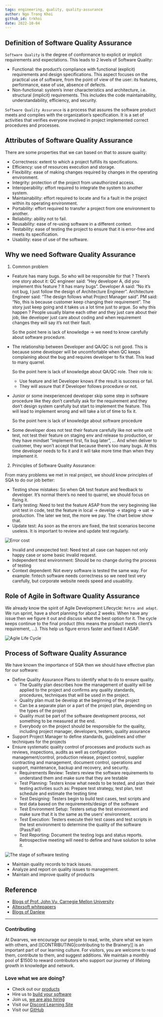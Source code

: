 ```yaml
---
tags: engineering, quality, quality-assurance
author: Ngo Trong Khoi
github_id: trkhoi
date: 2022-10-04
---
```


## Definition of Software Quality Assurance
`Software Quality` is the degree of conformance to explicit or implicit requirements and expectations. This leads to 2 levels of Software Quality:
- Functional: the product’s compliance with functional (explicit) requirements and design specifications. This aspect focuses on the practical use of software, from the point of view of the user: its features, performance, ease of use, absence of defects.
- Non-functional: system’s inner characteristics and architecture, i.e. structural (implicit) requirements. This includes the code maintainability, understandability, efficiency, and security.

`Software Quality Assurance` is a process that assures the software product meets and complies with the organization’s specification. It is a set of activities that verifies everyone involved in project implemented correct procedures and processes.

## Attributes of Software Quality Assurance
There are some properties that we can based on that to assure quality:
- Correctness: extent to which a project fulfills its specifications.
- Efficiency: use of resources execution and storage.
- Flexibility: ease of making changes required by changes in the operating environment.
- Integrity: protection of the project from unauthorized access.
- Interoperability: effort required to integrate the system to another system.
- Maintainability: effort required to locate and fix a fault in the project within its operating environment.
- Portability: effort required to transfer a project from one environment to another.
- Reliability: ability not to fail.
- Reusability: ease of re-using software in a different context.
- Testability: ease of testing the project to ensure that it is error-free and meets its specification.
- Usability: ease of use of the software.

## Why we need Software Quality Assurance
1. Common problem 
- Feature has many bugs. So who will be responsible for that ? There’s one story about it: QC engineer said: “Hey developer A, did you implement this feature ? It has many bugs”. Developer A said: “No it’s not bug, I just follow the design of Architecture Engineer”. Architecture Engineer said: “The design follows what Project Manager said”. PM said: “No, this is because customer keep changing their requirement”. The story just keep going and it takes us a lot time just to argue. So why this happen ? People usually blame each other and they just care about their job, like developer just care about coding and when requirement changes they will say it’s not their fault.

    So the point here is lack of knowledge → we need to know carefully about software procedure.
- The relationship between Developer and QA/QC is not good. This is because some developer will be uncomfortable when QC keeps complaining about the bug and requires developer to fix that. This lead to many quarrel.
    
    So the point here is lack of knowledge about QA/QC role. Their role is:
    
    - Use feature and let Developer knows if the result is success or fail.
    - They will assure that if Developer follows procedure or not.
- Junior or some inexperienced developer skip some step in software procedure like they don’t carefully ask for the requirement and they don’t design system carefully but start to implement the feature. This will lead to implement wrong and will take a lot of time to fix it.
    
    So the point here is lack of knowledge about software procedure
- Some developer does not test their feature carefully like not write unit test, not test their feature on staging env and release to production, or they have mindset “implement first, fix bug later”, … And when deliver to customer, they won’t accept that because there’s too many bugs. At this time developer needs to fix it and it will take more time than when they implement it.

2. Principles of Software Quality Assurance:

From many problems we met in real project, we should know principles of SQA to do our job better:

- Testing show mistakes: So when QA test feature and feedback to developer. It’s normal there’s no need to quarrel, we should focus on fixing it.
- Early testing: Need to test the feature ASAP from the very beginning like unit test in code, test the feature in local → develop → staging → uat → production. The later we test, the more we pay. The chart below show that.
- Update test: As soon as the errors are fixed, the test scenarios become useless. It is important to review and update test regularly.

![Error cost](../_assets/errors-cost.png)


- Invalid and unexpected test: Need test all case can happen not only happy case or some basic invalid request.
- Independent test environment: Should be no change during the process of testing
- Context dependent: Not every software is tested the same way. For example: fintech software needs correctness so we need test very carefully, but corporate website needs speed and usuability.

## Role of Agile in Software Quality Assurance
We already know the spirit of Agile Development Lifecycle: `Retro and adapt`.  We run sprint, have a short planning for about 2 weeks. When have any issue then we figure it out and discuss what the best option for it. The cycle keeps continue to the final product (this means the product meets client’s requirement, …). This help us figure errors faster and fixed it ASAP.

![Agile Life Cycle](../_assets/agile.png)

## Process of Software Quality Assurance
We have known the importance of SQA then we should have effective plan for our software:
- Define Quality Assurance Plans to identify what to do to ensure quality.
    - The Quality plan describes how the management of quality will be applied to the project and confirms any quality standards, procedures, techniques that will be used in the project.
    - Quality plan must be develop at the beginning of the project
    - Can be a separate plan or a part of the project plan, depending on the types of the project
    - Quality must be part of the software development process, not something to be measured at the end.
    - Everybody on the project should be responsible for the quality, including project manager, developers, testers, quality assurance
- Support Project Manager to define standards, guidelines and other techniques for the projects
- Ensure systematic quality control of processes and products such as reviews, inspections, audits as well as configuration management/control, production release, project control, supplier contracting and management, document control, operations and support, maintenance, backup and recovery, and security.
    - Requirements Review: Testers review the software requirements to understand them and make sure that they are testable
    - Test Planning: Testers know what needs to be tested, and plan their testing activities such as: Prepare test strategy, test plan, test schedule and estimate the testing time
    - Test Designing: Testers begin to build test cases, test scripts and test data based on the requirements/design of the software
    - Test Environment Setup: Testers setup the test environment and make sure that it is the same as the users’ environment.
    - Test Execution: Testers execute their test cases and test scripts in the test environment to determine the quality of the software (Pass/Fail)
    - Test Reporting: Document the testing logs and status reports. Retrospective meeting will need to define and have solution to solve it.

![The stage of software testing](../_assets/the-stage-of-software-testing.png)

- Maintain quality records to track issues.
- Analyze and report on quality issues to management.
- Maintain and improve quality of products

## Reference
- [Blogs of Prof. John Vu, Carnegie Mellon University](https://science-technology.vn/?s=chất+lượng+phần+mềm)
- [Altexsoft whitepapers](https://www.altexsoft.com/whitepapers/quality-assurance-quality-control-and-testing-the-basics-of-software-quality-management/)
- [Blogs of Danlew](https://blog.danlew.net/2022/06/22/maintaining-software-correctness/)


---
<!-- cta -->
### Contributing

At Dwarves, we encourage our people to read, write, share what we learn with others, and [[CONTRIBUTING|contributing to the Brainery]] is an important part of our learning culture. For visitors, you are welcome to read them, contribute to them, and suggest additions. We maintain a monthly pool of $1500 to reward contributors who support our journey of lifelong growth in knowledge and network.

### Love what we are doing?

- Check out our [products](https://superbits.co)
- Hire us to [build your software](https://d.foundation)
- Join us, [we are also hiring](https://github.com/dwarvesf/WeAreHiring)
- Visit our [Discord Learning Site](https://discord.gg/dzNBpNTVEZ)
- Visit our [GitHub](https://github.com/dwarvesf)